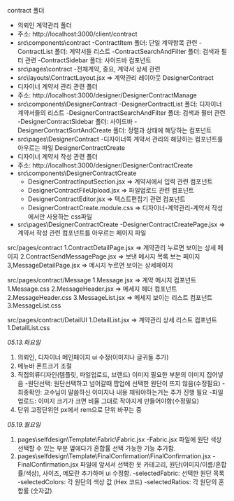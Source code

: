 contract 폴더
  - 의뢰인 계약관리 폴더
  - 주소: http://localhost:3000/client/contract
  - src\components\contract
      -ContractItem 폴더: 단일 계약항목 관련
      -ContractList 폴더: 계약서들 리스트
      -ContractSearchAndFilter 폴더: 검색과 필터 관련
      -ContractSidebar 폴더: 사이드바 컴포넌트
  - src\pages\contract
      -전체계약, 중요, 계약서 상세 관련 
  - src\layouts\ContractLayout.jsx => 계약관리 레이아웃
DesignerContract
  - 디자이너 계약서 관리 관련 폴더
  - 주소: http://localhost:3000/designer/DesignerContractManage
  - src\components\DesignerContract
      -DesignerContractList 폴더: 디자이너 계약서들의 리스트
      -DesignerContractSearchAndFilter 폴더: 검색과 필터 관련
      -DesignerContractSidebar 폴더: 사이드바
      -DesignerContractSortAndCreate 폴더: 정렬과 상태에 해당하는 컴포넌트
  - src\pages\DesignerContract
     -디자이너쪽 계약서 관리의 해당하는 컴포넌트를 아우르는 파일
DesignerContractCreate
  - 디자이너 계약서 작성 관련 폴더
  - 주소: http://localhost:3000/designer/DesignerContractCreate
  - src\components\DesignerContractCreate
      -  DesignerContractInputSection.jsx => 계약서에서 입력 관련 컴포넌트
      -  DesignerContractFileUpload.jsx => 파일업로드 관련 컴포넌트
      -  DesignerContractEditor.jsx => 텍스트편집기 관련 컴포넌트
      -  DesignerContractCreate.module.css => 디자이너-계약관리-계약서 작성에서만 사용하는 css파일
  - src\pages\DesignerContractCreate
      -DesignerContractCreatePage.jsx => 계약서 작성 관련 컴포넌트를 아우르는 페이지 파일 


src/pages/contract
1.ContractDetailPage.jsx => 계약관리 누르면 보이는 상세 페이지
2.ContractSendMessagePage.jsx => 보낸 메시지 목록 보는 페이지 
3,MessageDetailPage.jsx => 메시지 누르면 보이는 상세페이지

src/pages/contract/Message
1.Message.jsx => 계약 메시지 컴포넌트
1.Message.css
2.MessageHeader.jsx => 메세지 헤더 컴포넌트
2.MessageHeader.css
3.MessageList.jsx => 메세지 보이는 리스트 컴포넌트
3.MessageList.css

src/pages/contract/DetailUI
1.DetailList.jsx => 계약관리 상세 리스트 컴포넌트
1.DetailList.css


*05.13.화요일*
1. 의뢰인, 디자이너 메인페이지 ui 수정(이미지나 글귀들 추가)
2. 메뉴바 폰트크기 조절
3. 직접의류디자인(템플릿, 파일업로드, 브랜드) 이미지 필요한 부분의 이미지 집어넣음
  -원단선택: 원단선택하고 넘어갈때 팝업에 선택한 원단이 뜨지 않음(수정필요)
  -최종확인: 교수님이 말씀하신 이미지나 내용 채워야하는거는 추가 진행 필요
  -파일업로드: 이미지 크기가 크면 비율 그대로 작아지게 만들어야함(수정필요)
4. 단위 고정단위인 px에서 rem으로 단위 바꾸는 중

*05.19.월요일*
1. pages\selfdesign\Template\Fabric\Fabric.jsx 
   -Fabric.jsx 파일에 원단 색상 선택할 수 있는 부분 옆에다가 혼합률 선택 가능한 기능 추가함.
2. pages\selfdesign\Template\FinalConfirmation\FinalConfirmation.jsx
   -FinalConfirmation.jsx 파일에 앞서서 선택한 옷 카테고리, 원단(이미지/이름/혼합률/색상), 사이즈, 메모란 추가하며 ui 수정함.
  -selectedFabric: 선택한 원단 목록
  -selectedColors: 각 원단의 색상 값 (Hex 코드)
  -selectedRatios: 각 원단의 혼합률 (숫자값)
